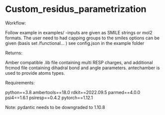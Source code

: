 # Custom_residus_parametrization 

Workflow:

 Follow example in examples/
	-inputs are given as SMILE strings or mol2 formats.
  The user need to had capping groups to the smiles
  options can be given (basis set /functional... ) see config.json in the example folder

Returns:

 Amber compatible .lib file containing multi RESP charges, and additional frcmod file containing dihadral bond and angle parameters.  antechamber is used to provide atoms types.


Requirements:

  python==3.8
  ambertools==18.0
  rdkit==2022.09.5
  parmed==4.0.0
  psi4==1.6.1
  psiresp==0.4.2
  pytorch==1.12.1

  Note: pydantic needs to be downgraded to 1.10.8
